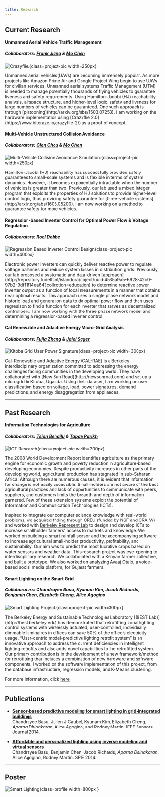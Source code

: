```yaml
---
title: Research
---
```


Current Research
----------------



#### Unmanned Aerial Vehicle Traffic Management

##### Collaborators: [Frank Jiang](http://fjiang.net) & [Mo Chen](https://people.eecs.berkeley.edu/~mochen72/index.html)
![](img/crazyflie.jpg "Crazyflie."){class=project-pic width=250px}


<div class="researchtext">
Unmanned aerial vehicles(UAVs) are becoming immensely popular. As more projects like Amazon Prime Air and Google Project Wing begin to use UAVs for civilian services, Unmanned aerial systems Traffic Management (UTM) is needed to manage potentially thousands of flying vehicles to guarantee liveness and safety requirements. Using Hamilton-Jacobi (HJ) reachability analysis, airspace structure, and higher-level logic, safety and liveness for large numbers of vehicles can be guaranteed. One such approach is through [platooning](http://arxiv.org/abs/1503.07253). I am working on the hardware implementation using [Crazyflie 2.0](https://www.bitcraze.io/crazyflie-2/) as a proof of concept.
</div>  
<p style="clear: both;">



#### Multi-Vehicle Unstructured Collision Avoidance
##### Collaborators: [Glen Chou](https://www.linkedin.com/in/glen-chou-457292116) & [Mo Chen](https://people.eecs.berkeley.edu/~mochen72/index.html)
![](img/mvca_pic.jpg "Multi-Vehicle Collision Avoidance Simulation."){class=project-pic width=250px}


<div class="researchtext">
Hamilton-Jacobi (HJ) reachability has successfully provided safety guarantees to small-scale systems and is flexible in terms of system dynamics. However, it becomes exponentially intractable when the number of vehicles is greater than two. Previously, our lab used a mixed integer program that exploits the properties of HJ solutions to provide higher-level control logic, thus providing safety guarantee for [three-vehicle systems](http://arxiv.org/abs/1603.05200). I am now working on a method to guarantee safety for more vehicles.
</div>
<p style="clear: both;">


#### Regression-based Inverter Control for Optimal Power Flow & Voltage Regulation
##### Collaborators: [Roel Dobbe](https://www.linkedin.com/in/glen-chou-457292116)
![](img/regression.png "Regression Based Inverter Control Design"){class=project-pic width=400px}

<div class="researchtext">
Electronic power inverters can quickly deliver reactive power to regulate voltage balances and reduce system losses in distribution grids. Previously, our lab proposed a systematic and data-driven [approach](http://repository.tudelft.nl/islandora/object/uuid:4535a9a5-6928-42c0-97b2-9df11f14ea64?collection=education) to determine reactive power inverter output as a function of local measurements in a manner that obtains near optimal results. This approach uses a single phase network model and historic load and generation data to do optimal power flow and then uses regresison to find a function for each inverter that serves as decentralized controlloers. I am now working with the three phase network model and determining a regression-based inverter control.
</div>
<p style="clear: both;">


#### Cal Renewable and Adaptive Energy Micro-Grid Analysis
##### Collaborators: [Fujia Zhang](https://www.linkedin.com/in/fujia-zhang-b8733b95) & [Jalel Sager](http://newsunroad.com/#people)
![](img/calrae.png "Kitoba Grid User Power Signature"){class=project-pic width=300px}

<div class="researchtext">
Cal–Renewable and Adaptive Energy (CAL-RAE) is a Berkeley interdisciplinary organization committed to addressing the energy challenges facing communities in the developing world. They have collaborated with [New Sun Road](http://newsunroad.com) and set up a microgrid in Kitoba, Uganda. Using their dataset, I am working on user classification based on voltage, load, power  signatures, demand predictions, and energy disaggregation from appliances.
</div>
<p style="clear: both;">

-------

Past Research
-------------

#### Information Technologies for Agriculture
##### Collaborators: [Tsion Behailu](http://www.tsionbehailu.me) & [Tapan Parikh](http://tap2k.org)
![](img/ict.png "ICT Research"){class=project-pic width=200px}

<div class="researchtext">
The 2008 World Development Report identifies agriculture as the primary engine for economic growth and poverty reduction in agriculture-based developing economies. Despite productivity increases in other parts of the developing world, agricultural production has stagnated in sub-Saharan Africa. Although there are numerous causes, it is evident that information for change is not easily accessible. Small-holders are not aware of the best agricultural practices and lack of opportunities to communicate with peers, suppliers, and customers limits the breadth and depth of information garnered. Few of these extension systems exploit the potential of Information and Communication Technologies (ICTs).

Inspired to integrate our computer science knowledge with real-world problems, we acquired fnding through [CREU](http://cra.org/cra-w/creu/) (funded by NSF and CRA-W) and worked with [Berkeley Represent Lab](http://represent.org) to design and develop ICTs to increase smallholder farmers' access to markets and knowledge. We worked on building a smart rainfall sensor and the accompanying software to increase agricultural small-holder productivity, profitability, and sustainability. Our aim was to predict the most lucrative crops based on water sensors and weather data. This research project was eye-opening to interdiscplinary research. We collaborated with a Kenyan farmer collective, and built a prototype. We also worked on analyzing [Avaaj Otalo](http://hci.stanford.edu/research/voice4all/), a voice-based social media platform, for Gujarat farmers.
</div>
<p style="clear: both;">


#### Smart Lighting on the Smart Grid
##### Collaborators: Chandrayee Basu, Kyunam Kim, Jacob Richards, Benjamin Chen, Elizabeth Cheng, Alice Agogino
![](img/best.png "Smart Lighting Project."){class=project-pic width=300px}

<div class="researchtext">
The Berkeley Energy and Sustainable Technologies Laboratory [(BEST Lab)](http://best.berkeley.edu) has demonstrated that retrofitting zonal lighting control systems with wirelessly actuated, user-controlled, individually dimmable luminaires in offices can save 50% of the office’s electricity usage. “User-centric model-predictive lighting retrofit system” is an innovative approach to address the current deficiencies in intelligent lighting retrofits and also adds novel capabilities to the retrofitted system. Our primary contribution is in the development of a new framework/method for retrofitting that includes a combination of new hardware and software components. I worked on the software implementation of this project, from the database infrastructure, regression models, and K-Means clustering.
</div>

For more information, click [here](http://best.berkeley.edu/2013/07/19/375/)
<p style="clear: both;">

-------

Publications
------------

* [**Sensor-based predictive modeling for smart lighting in grid-integrated buildings**](http://ieeexplore.ieee.org/document/6883131/)  
    Chandrayee Basu, Julien J Caubel, Kyunam Kim, Elizabeth Cheng, *Aparna Dhinakaran*, Alice Agogino, and Rodney Martin. IEEE Sensors Journal 2014.

* [**Affordable and personalized lighting using inverse modeling and virtual sensors**](http://spie.org/Publications/Proceedings/Paper/10.1117/12.2048681)  
    Chandrayee Basu, Benjamin Chen, Jacob Richards, *Aparna Dhinakaran*, Alice Agogino, Rodney Martin. SPIE 2014.


-------

Poster
------------


![](img/Smart_Lighting_Final.jpg "Smart Lighting"){class=profile width=800px }

